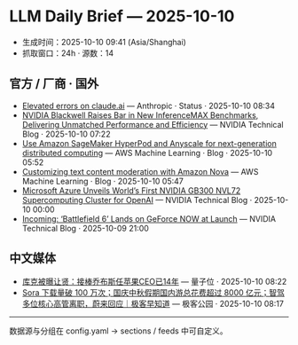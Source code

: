 # LLM Daily Brief — 2025-10-10

- 生成时间：2025-10-10 09:41 (Asia/Shanghai)
- 抓取窗口：24h · 源数：14


## 官方 / 厂商 · 国外

- [Elevated errors on claude.ai](https://status.claude.com/incidents/6xlfx3mrb8ct) — Anthropic · Status · 2025-10-10 08:34
- [NVIDIA Blackwell Raises Bar in New InferenceMAX Benchmarks, Delivering Unmatched Performance and Efficiency](https://blogs.nvidia.com/blog/blackwell-inferencemax-benchmark-results/) — NVIDIA Technical Blog · 2025-10-10 07:22
- [Use Amazon SageMaker HyperPod and Anyscale for next-generation distributed computing](https://aws.amazon.com/blogs/machine-learning/use-amazon-sagemaker-hyperpod-and-anyscale-for-next-generation-distributed-computing/) — AWS Machine Learning · Blog · 2025-10-10 05:52
- [Customizing text content moderation with Amazon Nova](https://aws.amazon.com/blogs/machine-learning/customizing-text-content-moderation-with-amazon-nova/) — AWS Machine Learning · Blog · 2025-10-10 05:47
- [Microsoft Azure Unveils World’s First NVIDIA GB300 NVL72 Supercomputing Cluster for OpenAI](https://blogs.nvidia.com/blog/microsoft-azure-worlds-first-gb300-nvl72-supercomputing-cluster-openai/) — NVIDIA Technical Blog · 2025-10-10 00:00
- [Incoming: ‘Battlefield 6’ Lands on GeForce NOW at Launch](https://blogs.nvidia.com/blog/geforce-now-thursday-battlefield-6/) — NVIDIA Technical Blog · 2025-10-09 21:00


## 中文媒体

- [库克被曝让贤：接棒乔布斯任苹果CEO已14年](https://www.qbitai.com/2025/10/340088.html) — 量子位 · 2025-10-10 08:22
- [Sora 下载量破 100 万次；国庆中秋假期国内游总花费超过 8000 亿元；智驾多位核心高管离职，蔚来回应｜极客早知道](http://www.geekpark.net/news/354826) — 极客公园 · 2025-10-10 08:17

---
数据源与分组在 config.yaml → sections / feeds 中可自定义。